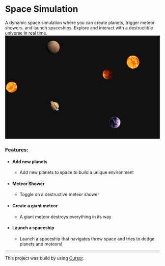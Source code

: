 # Space Simulation
A dynamic space simulation where you can create planets, trigger meteor showers, and launch spaceships. 
Explore and interact with a destructible universe in real time.
![sample video](snapshot.gif)

### Features:
- #### Add new planets
    - Add new planets to space to build a unique environment
- #### Meteor Shower
    - Toggle on a destructive meteor shower
- #### Create a giant meteor 
    - A giant meteor destroys everything in its way
- #### Launch a spaceship
    - Launch a spaceship that navigates threw space and tries to dodge planets and meteors!

---

This project was build by using [Cursor](https://www.cursor.com/).
